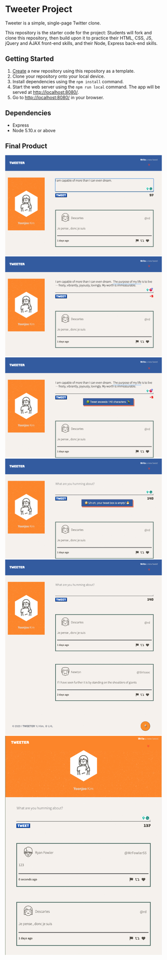 # Tweeter Project

Tweeter is a simple, single-page Twitter clone.

This repository is the starter code for the project: Students will fork and clone this repository, then build upon it to practice their HTML, CSS, JS, jQuery and AJAX front-end skills, and their Node, Express back-end skills.

## Getting Started

1. [Create](https://docs.github.com/en/repositories/creating-and-managing-repositories/creating-a-repository-from-a-template) a new repository using this repository as a template.
2. Clone your repository onto your local device.
3. Install dependencies using the `npm install` command.
4. Start the web server using the `npm run local` command. The app will be served at <http://localhost:8080/>.
5. Go to <http://localhost:8080/> in your browser.

## Dependencies

- Express
- Node 5.10.x or above

## Final Product

!["Screenshot of Tweeter-Desktop"](https://github.com/leslieyjkim/tweeter/blob/master/docs/Tweeter-Desktop1.png?raw=true)
!["Screenshot of Tweeter-Desktop"](https://github.com/leslieyjkim/tweeter/blob/master/docs/Tweeter-Desktop2.png?raw=true)
!["Screenshot of Tweeter-Desktop"](https://github.com/leslieyjkim/tweeter/blob/master/docs/Tweeter-Desktop3.png?raw=true)
!["Screenshot of Tweeter-Desktop"](https://github.com/leslieyjkim/tweeter/blob/master/docs/Tweeter-Desktop4.png?raw=true)
!["Screenshot of Tweeter-Desktop"](https://github.com/leslieyjkim/tweeter/blob/master/docs/Tweeter_Desktop.png?raw=true)
!["Screenshot of Tweeter-Tablets version"](https://github.com/leslieyjkim/tweeter/blob/master/docs/Tweeter-Tablets.png?raw=true)

<!--npm run local -->
